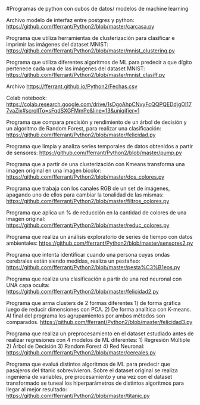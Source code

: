 #Programas de python con cubos de datos/ modelos de machine learning

Archivo modelo de interfaz entre postgres y python:
https://github.com/fferrant/Python2/blob/master/carcasa.py

Programa que utiliza herramientas de clusterización para clasificar e imprimir las imágenes del dataset MNIST:
https://github.com/fferrant/Python2/blob/master/mnist_clustering.py

Programa que utiliza diferentes algoritmos de ML para predecir a que dígito pertenece cada una de las imágenes del dataset MNIST:
https://github.com/fferrant/Python2/blob/master/mnist_clasiff.py

Archivo
https://fferrant.github.io/Python2/Fechas.csv

Colab notebook:
https://colab.research.google.com/drive/1sDgoAhpCNvyFcQQPQEDdjgOI177vaZix#scrollTo=sFqdSXGFMmPe&line=13&uniqifier=1

Programa que compara precisión y rendimiento de un árbol de decisión y un algoritmo de Random Forest, para realizar una clasificación:
https://github.com/fferrant/Python2/blob/master/felicidad.py

Programa que limpia y analiza series temporales de datos obtenidos a partir de sensores:
https://github.com/fferrant/Python2/blob/master/pump.py

Programa que a partir de una clusterización con Kmeans transforma una imagen original en una imagen bicolor:
https://github.com/fferrant/Python2/blob/master/dos_colores.py

Programa que trabaja con los canales RGB de un set de imágenes, apagando uno de ellos para cambiar la tonalidad de las mismas:
https://github.com/fferrant/Python2/blob/master/filtros_colores.py

Programa que aplica un % de reducción en la cantidad de colores de una imagen original:
https://github.com/fferrant/Python2/blob/master/reduc_colores.py

Programa que realiza un análisis exploratorio de series de tiempo con datos ambientales:
https://github.com/fferrant/Python2/blob/master/sensores2.py

Programa que intenta identificar cuando una persona cuyas ondas cerebrales están siendo medidas, realiza un pestañeo:
https://github.com/fferrant/Python2/blob/master/pesta%C3%B1eos.py

Programa que realiza una clasificación a partir de una red neuronal con UNA capa oculta:
https://github.com/fferrant/Python2/blob/master/felicidad2.py

Programa que arma clusters de 2 formas diferentes 1) de forma gráfica luego de reducir dimensiones con PCA. 2) De forma analítica con K-means. Al final del programa los agrupamientos por ambos métodos son comparados.
https://github.com/fferrant/Python2/blob/master/felicidad3.py

Programa que realiza un preprocesamiento en el dataset estudiado antes de realizar regresiones con 4 modelos de ML diferentes: 1) Regresión Múltiple 2) Árbol de Decisión 3) Random Forest 4) Red Neuronal:
https://github.com/fferrant/Python2/blob/master/cereales.py

Programa que evaluá distintos algoritmos de ML para predecir que pasajeros del titanic sobrevivieron. Sobre el dataset original se realiza ingeniería de variables, pre procesamiento y una vez con el dataset transformado se tuneal los hiperparámetros de distintos algoritmos para llegar al mejor resultado:
https://github.com/fferrant/Python2/blob/master/titanic.py
